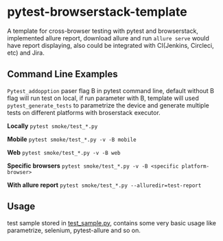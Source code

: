 # pytest-browserstack-template
A template for cross-browser testing with pytest and browserstack, implemented allure report, download allure and run `allure serve` would have report displaying, also could be integrated with CI(Jenkins, Circleci, etc) and Jira.


## Command Line Examples
`Pytest_addopption` paser flag B in pytest command line, default without B flag will run test on local, if run parameter with B, template will used `pytest_generate_tests` to parametrize the device and generate multiple tests on different platforms with broserstack executor.

**Locally**
`pytest smoke/test_*.py`

**Mobile**
`pytest smoke/test_*.py -v -B mobile`

**Web**
`pytest smoke/test_*.py -v -B web`

**Specific browsers**
`pytest smoke/test_*.py -v -B <specific platform-browser>`

**With allure report**
`pytest smoke/test_*.py --alluredir=test-report`

## Usage
test sample stored in [test_sample.py](smoke/test_sample.py), contains some very basic usage like parametrize, selenium, pytest-allure and so on.
